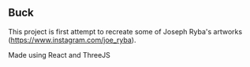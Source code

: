 ## Buck

This project is first attempt to recreate some of Joseph Ryba's artworks (https://www.instagram.com/joe_ryba).

Made using React and ThreeJS
